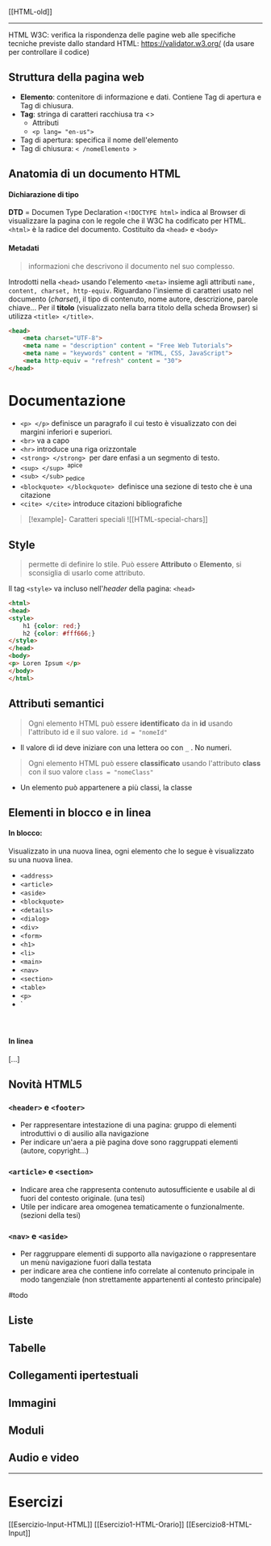 [[HTML-old]]

---

HTML W3C: verifica la rispondenza delle pagine web alle specifiche tecniche previste dallo standard HTML:  https://validator.w3.org/ (da usare per controllare il codice)

## Struttura della pagina web
- **Elemento**: contenitore di informazione  e dati. Contiene Tag di apertura e Tag di chiusura. 
- **Tag**: stringa di caratteri racchiusa tra <>
	- Attributi
	- `<p lang= "en-us">` 
- Tag di apertura: specifica il nome dell'elemento 
- Tag di chiusura: `< /nomeElemento >`

## Anatomia di un documento HTML 
#### Dichiarazione di tipo
**DTD** = Documen Type Declaration
`<!DOCTYPE html>` indica al Browser di visualizzare la pagina con le regole che il W3C ha codificato per HTML. 
`<html>` è la radice del documento. Costituito da `<head>` e `<body>` 
#### Metadati
> informazioni che descrivono il documento nel suo complesso.

Introdotti nella `<head>` usando l'elemento `<meta>` insieme agli attributi `name, content, charset, http-equiv`. Riguardano l'insieme di caratteri usato nel documento (*charset*), il tipo di contenuto, nome autore, descrizione, parole chiave...
Per il **titolo** (visualizzato nella barra titolo della scheda Browser) si utilizza `<title> </title>`.

```html
<head> 
	<meta charset="UTF-8">
	<meta name = "description" content = "Free Web Tutorials">
	<meta name = "keywords" content = "HTML, CSS, JavaScript">
	<meta http-equiv = "refresh" content = "30">
</head>
```

# Documentazione

- `<p> </p>` definisce un paragrafo il cui testo è visualizzato con dei margini inferiori e superiori. 
- `<br>` va a capo
- `<hr>` introduce una riga orizzontale
- `<strong> </strong>`  per dare enfasi a un segmento di testo. 
- `<sup> </sup>` <sup> apice </sup> 
- `<sub> </sub>` <sub> pedice </sub> 
- `<blockquote> </blockquote>`  definisce una sezione di testo che è una citazione
- `<cite> </cite>` introduce citazioni bibliografiche 

>[!example]- Caratteri speciali 
> ![[HTML-special-chars]]


## Style 
> permette di definire lo stile. Può essere **Attributo** o **Elemento**, si sconsiglia di usarlo come attributo. 

Il tag `<style>` va incluso nell'*header* della pagina: `<head>`
```html
<html>
<head> 
<style>
	h1 {color: red;}
	h2 {color: #fff666;}
</style> 
</head>
<body>
<p> Loren Ipsum </p> 
</body>
</html>
```


## Attributi semantici
> Ogni elemento HTML può essere **identificato** da in **id** usando l'attributo id e il suo valore.  `id = "nomeId"`
- Il valore di id deve iniziare con una lettera oo con `_` . No numeri. 
> Ogni elemento HTML può essere **classificato** usando l'attributo **class** con il suo valore `class = "nomeClass"`
- Un elemento può appartenere a più classi, la classe 

## Elementi in blocco e in linea
#### In blocco:
Visualizzato in una nuova linea, ogni elemento che lo segue è visualizzato su una nuova linea. 
- `<address>` 
- `<article>` 
-  `<aside>`
- `<blockquote>` 
- `<details>` 
- `<dialog>`
- `<div>` 
- `<form>` 
- `<h1>` 
- `<li>` 
- `<main>`
- `<nav>`
- `<section>`
- `<table>`
- `<p>`
- `<header>
#### In linea 
[...]

## Novità HTML5

### `<header>` e `<footer>`
- Per rappresentare intestazione di una pagina: gruppo di elementi introduttivi o di ausilio alla navigazione
- Per indicare un'aera a piè pagina dove sono raggruppati elementi (autore, copyright...)
### `<article>`  e `<section>` 
- Indicare area che rappresenta contenuto autosufficiente e usabile al di fuori del contesto originale. (una tesi)
- Utile per indicare area omogenea tematicamente o funzionalmente. (sezioni della tesi)
### `<nav>` e `<aside>`
- Per raggruppare elementi di supporto alla navigazione o rappresentare un menù navigazione fuori dalla testata
- per indicare area che contiene info correlate al contenuto principale in modo tangenziale (non strettamente appartenenti al contesto principale)


#todo 
## Liste
## Tabelle
## Collegamenti ipertestuali
## Immagini
## Moduli
## Audio e video


----

# Esercizi 

[[Esercizio-Input-HTML]]
[[Esercizio1-HTML-Orario]]
[[Esercizio8-HTML-Input]]